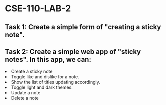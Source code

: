 # CSE-110-LAB-2
## Task 1: Create a simple form of "creating a sticky note".

## Task 2: Create a simple web app of "sticky notes". In this app, we can: 
<li> Create a sticky note
<li> Toggle like and dislike for a note. 
<li> Show the list of titles updating accordingly.
<li> Toggle light and dark themes.
<li> Update a note
<li> Delete a note

